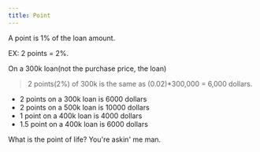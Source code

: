 ```yaml
---
title: Point
---
```


A point is 1% of the loan amount.

EX: 2 points = 2%. 

On a 300k loan(not the purchase price, the loan)

> 2 points(2%) of 300k is the same as (0.02)*300,000 = 6,000 dollars. 

- 2 points on a 300k loan is 6000 dollars
- 2 points on a 500k loan is 10000 dollars
- 1 point on a 400k loan is 4000 dollars
- 1.5 point on a 400k loan is 6000 dollars

What is the point of life? You're askin' me man. 
